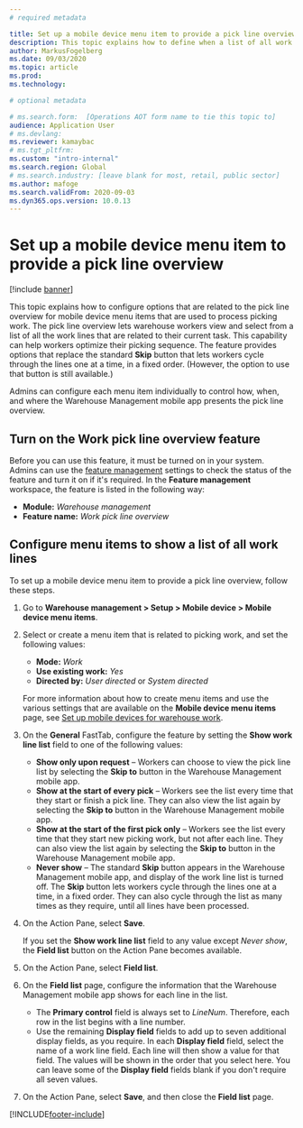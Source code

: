 ```yaml
---
# required metadata

title: Set up a mobile device menu item to provide a pick line overview
description: This topic explains how to define when a list of all work lines will be shown to warehouse workers who are processing warehouse work on a mobile device. This capability can be useful for warehouse workers who often require an overview of the pick lines in a work order so that they can optimize their picking sequence.
author: MarkusFogelberg
ms.date: 09/03/2020
ms.topic: article
ms.prod: 
ms.technology: 

# optional metadata

# ms.search.form:  [Operations AOT form name to tie this topic to]
audience: Application User
# ms.devlang: 
ms.reviewer: kamaybac
# ms.tgt_pltfrm: 
ms.custom: "intro-internal"
ms.search.region: Global
# ms.search.industry: [leave blank for most, retail, public sector]
ms.author: mafoge
ms.search.validFrom: 2020-09-03
ms.dyn365.ops.version: 10.0.13
---
```


# Set up a mobile device menu item to provide a pick line overview

[!include [banner](../includes/banner.md)]

This topic explains how to configure options that are related to the pick line overview for mobile device menu items that are used to process picking work. The pick line overview lets warehouse workers view and select from a list of all the work lines that are related to their current task. This capability can help workers optimize their picking sequence. The feature provides options that replace the standard **Skip** button that lets workers cycle through the lines one at a time, in a fixed order. (However, the option to use that button is still available.)

Admins can configure each menu item individually to control how, when, and where the Warehouse Management mobile app presents the pick line overview.

## Turn on the Work pick line overview feature

Before you can use this feature, it must be turned on in your system. Admins can use the [feature management](../../fin-ops-core/fin-ops/get-started/feature-management/feature-management-overview.md) settings to check the status of the feature and turn it on if it's required. In the **Feature management** workspace, the feature is listed in the following way:

- **Module:** _Warehouse management_
- **Feature name:** _Work pick line overview_

## Configure menu items to show a list of all work lines

To set up a mobile device menu item to provide a pick line overview, follow these steps.

1. Go to **Warehouse management \> Setup \> Mobile device \> Mobile device menu items**.
1. Select or create a menu item that is related to picking work, and set the following values:

    - **Mode:** *Work*
    - **Use existing work:** *Yes*
    - **Directed by:** *User directed* or *System directed*

    For more information about how to create menu items and use the various settings that are available on the **Mobile device menu items** page, see [Set up mobile devices for warehouse work](configure-mobile-devices-warehouse.md).

1. On the **General** FastTab, configure the feature by setting the **Show work line list** field to one of the following values:

    - **Show only upon request** – Workers can choose to view the pick line list by selecting the **Skip to** button in the Warehouse Management mobile app.
    - **Show at the start of every pick** – Workers see the list every time that they start or finish a pick line. They can also view the list again by selecting the **Skip to** button in the Warehouse Management mobile app.
    - **Show at the start of the first pick only** – Workers see the list every time that they start new picking work, but not after each line. They can also view the list again by selecting the **Skip to** button in the Warehouse Management mobile app.
    - **Never show** – The standard **Skip** button appears in the Warehouse Management mobile app, and display of the work line list is turned off. The **Skip** button lets workers cycle through the lines one at a time, in a fixed order. They can also cycle through the list as many times as they require, until all lines have been processed.

1. On the Action Pane, select **Save**.

    If you set the **Show work line list** field to any value except *Never show*, the **Field list** button on the Action Pane becomes available.

1. On the Action Pane, select **Field list**.
1. On the **Field list** page, configure the information that the Warehouse Management mobile app shows for each line in the list.

    - The **Primary control** field is always set to *LineNum*. Therefore, each row in the list begins with a line number.
    - Use the remaining **Display field** fields to add up to seven additional display fields, as you require. In each **Display field** field, select the name of a work line field. Each line will then show a value for that field. The values will be shown in the order that you select here. You can leave some of the **Display field** fields blank if you don't require all seven values.

1. On the Action Pane, select **Save**, and then close the **Field list** page.


[!INCLUDE[footer-include](../../includes/footer-banner.md)]